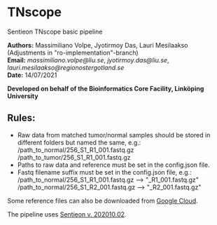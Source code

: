 # TNscope
Sentieon TNscope basic pipeline

__Authors:__ Massimiliano Volpe, Jyotirmoy Das, Lauri Mesilaakso (Adjustments in "ro-implementation"-branch)\
__Email:__ _massimiliano.volpe@liu.se_, _jyotirmoy.das@liu.se_, _lauri.mesilaakso@regionostergotland.se_\
__Date:__ 14/07/2021

__Developed on behalf of the Bioinformatics Core Facility, Linköping University__

## Rules:
- Raw data from matched tumor/normal samples should be stored in different folders but named the same, e.g.:\
  /path_to_normal/256_S1_R1_001.fastq.gz\
  /path_to_tumor/256_S1_R1_001.fastq.gz
- Paths to raw data and reference must be set in the config.json file.
- Fastq filename suffix must be set in the config.json file, e.g.:\
  /path_to_normal/256_S1_R1_001.fastq.gz --> "_R1_001.fastq.gz"\
  /path_to_normal/256_S1_R2_001.fastq.gz --> "_R2_001.fastq.gz"


Some reference files can also be downloaded from [Google Cloud](https://console.cloud.google.com/storage/browser/gcp-public-data--broad-references/hg19/v0?pageState=(%22StorageObjectListTable%22:(%22f%22:%22%255B%255D%22))&prefix=&forceOnObjectsSortingFiltering=false 'Link to the resource').

The pipeline uses [Sentieon v. 202010.02](https://support.sentieon.com/versions/202010.02/manual/).